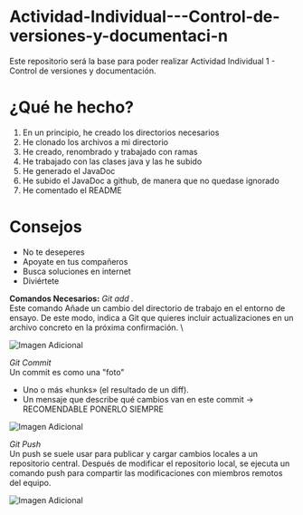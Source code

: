 # Actividad-Individual---Control-de-versiones-y-documentaci-n
Este repositorio será la base para poder realizar Actividad Individual 1 - Control de versiones y documentación.
# __¿Qué he hecho?__
1. En un principio, he creado los directorios necesarios
2. He clonado los archivos a mi directorio
3. He creado, renombrado y trabajado con ramas
4. He trabajado con las clases java y las he subido
5. He generado el JavaDoc
6. He subido el JavaDoc a github, de manera que no quedase ignorado
7. He comentado el README

# Consejos
* No te deseperes
* Apoyate en tus compañeros
* Busca soluciones en internet
* Diviértete

__Comandos Necesarios:__
*Git add .* \
Este comando Añade un cambio del directorio de trabajo en el entorno de ensayo. De este modo, indica a Git que quieres incluir actualizaciones en un archivo concreto en la próxima confirmación. \

![Imagen Adicional](https://i.ibb.co/BC4t9TF/gitadd.jpg)

*Git Commit*\
Un commit es como una "foto"
* Uno o más «hunks» (el resultado de un diff).
* Un mensaje que describe qué cambios van en este commit → RECOMENDABLE PONERLO SIEMPRE

![Imagen Adicional](https://i.ibb.co/GnzzTyK/gitcommit.jpg>)

*Git Push*\
Un push se suele usar para publicar y cargar cambios locales a un repositorio central. Después de modificar el repositorio local, se ejecuta un comando push para compartir las modificaciones con miembros remotos del equipo.

![Imagen Adicional](https://i.ibb.co/3Bh7d7G/gitpush.jpg")
